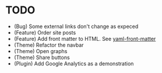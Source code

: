 # TODO

* (Bug) Some external links don't change as expeced
* (Feature) Order site posts
* (Feature) Add front matter to HTML. See [yaml-front-matter](https://github.com/spatie/yaml-front-matter)
* (Theme) Refactor the navbar
* (Theme) Open graphs
* (Theme) Share buttons
* (Plugin) Add Google Analytics as a demonstration
